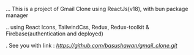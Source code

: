... This is a project of Gmail Clone using ReactJs(v18), with bun package manager

.. using React Icons, TailwindCss, Redux, Redux-toolkit & Firebase(authentication and deployed)

. See you with link : _https://github.com/basushawan/gmail_clone.git_
